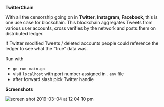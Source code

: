 **TwitterChain**

With all the censorship going on in **Twitter**, **Instagram**, **Facebook**, this is one use case for blockchain. This blockchain aggregates Tweets from various user accounts, cross verifies by the network and posts them on distributed ledger.

If Twitter modified Tweets / deleted accounts people could reference the ledger to see what the "true" data was.


Run with 
- `go run main.go`
- visit `localhost` with port number assigned in `.env` file
- after forward slash pick Twitter handle

**Screenshots**

![screen shot 2019-03-04 at 12 04 10 pm](https://user-images.githubusercontent.com/17554983/53752973-b2995600-3e75-11e9-870f-62065624e427.png)
